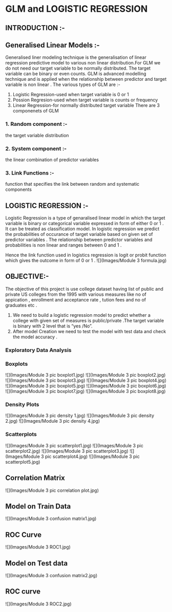 # GLM and LOGISTIC REGRESSION
## INTRODUCTION :-
## Generalised Linear Models :-
Generalised liner modeling technique is the generalisation of linear regression predictive model to various non linear distribution.For GLM we do not need our target variable to be normally distributed. The target variable can be binary or even counts.
GLM is advanced modelling technique and is applied when the relationship between predictor and target variable is non linear . 
The various types of GLM are :-
1.	Logistic Regression-used when target variable is 0 or 1
2.	Possion Regresion-used when target variable is counts or frequency
3.	Linear Regression-for normally distributed target variable
There are 3 componenets of GLM 
### 1.	Random component :- 
the target variable distribution
### 2.	System component :- 
the linear combination of predictor variables 
### 3.	Link Functions :- 
function that specifies the link between random and systematic components
## LOGISTIC REGRESSION :-
Logistic Regression is a type of genaralised linear model in which the target variable is binary or categorical variable expressed in form of either 0 or 1 . It can be treated as classification model.
In logistic regression we predict the probabilities of occurance of target variable based on given set of predictor variables . The relationship between predictor variables and probabilities is non linear and ranges between 0 and 1 .
 
Hence the link function used in logistics regression is logit or probit function which gives the outcome in form of 0 or 1 .
![](Images/Module 3 formula.jpg)
 
## OBJECTIVE:-
The objective of this project is use college dataset having list of public and private US colleges from the 1995 with various measures like no of appication , enrollment and acceptance rate , tution fees and no of graduates etc .
1. We need to build a logistic regression model to predict whether a college with given set of measures is public/private .The target variable is binary with 2 level that is “yes /No”.
2. After model Creation we need to test the model with test data and check the model accuracy .
### Exploratory Data Analysis
### Boxplots
![](Images/Module 3 pic boxplot1.jpg)
![](Images/Module 3 pic boxplot2.jpg)
![](Images/Module 3 pic boxplot3.jpg)
![](Images/Module 3 pic boxplot4.jpg)
![](Images/Module 3 pic boxplot5.jpg)
![](Images/Module 3 pic boxplot6.jpg)
![](Images/Module 3 pic boxplot7.jpg)
![](Images/Module 3 pic boxplot8.jpg)
### Density Plots
![](Images/Module 3 pic density 1.jpg)
![](Images/Module 3 pic density 2.jpg)
![](Images/Module 3 pic density 4.jpg)
### Scatterplots
![](Images/Module 3 pic scatterplot1.jpg)
![](Images/Module 3 pic scatterplot2.jpg)
![](Images/Module 3 pic scatterplot3.jpg)
![](Images/Module 3 pic scatterplot4.jpg)
![](Images/Module 3 pic scatterplot5.jpg)
## Correlation Matrix
![](Images/Module 3 pic correlation plot.jpg)
## Model on Train Data
![](Images/Module 3 confusion matrix1.jpg)
## ROC Curve
![](Images/Module 3 ROC1.jpg)
## Model on Test data
![](Images/Module 3 confusion matrix2.jpg)
## ROC curve
![](Images/Module 3 ROC2.jpg)



